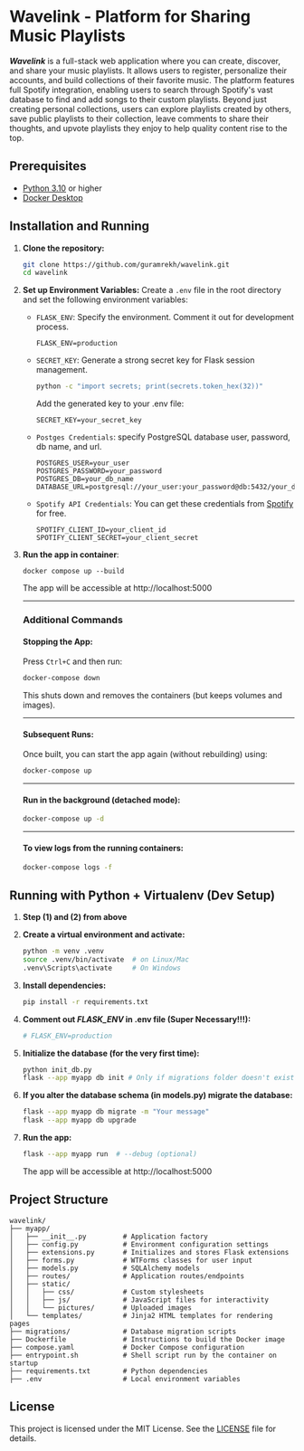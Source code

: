 # Wavelink - Platform for Sharing Music Playlists

___Wavelink___ is a full-stack web application where you can create, discover, and share your music playlists. It allows users to register, personalize their accounts, and build collections of their favorite music. The platform features full Spotify integration, enabling users to search through Spotify's vast database to find and add songs to their custom playlists. Beyond just creating personal collections, users can explore playlists created by others, save public playlists to their collection, leave comments to share their thoughts, and upvote playlists they enjoy to help quality content rise to the top. 

## Prerequisites

* [Python 3.10](https://www.python.org/downloads/) or higher
* [Docker Desktop](https://docs.docker.com/desktop/)

## Installation and Running

1.  **Clone the repository:**
    ```bash
    git clone https://github.com/guramrekh/wavelink.git
    cd wavelink
    ```

2.  **Set up Environment Variables:**
    Create a `.env` file in the root directory and set the following environment variables:
    * `FLASK_ENV`: Specify the environment. Comment it out for development process.
        ```
        FLASK_ENV=production
        ```

    * `SECRET_KEY`: Generate a strong secret key for Flask session management.
        ```bash
        python -c "import secrets; print(secrets.token_hex(32))"
        ```
        Add the generated key to your .env file:
        ```
        SECRET_KEY=your_secret_key
        ```

    * `Postges Credentials`: specify PostgreSQL database user, password, db name, and url.
        ```
        POSTGRES_USER=your_user
        POSTGRES_PASSWORD=your_password
        POSTGRES_DB=your_db_name
        DATABASE_URL=postgresql://your_user:your_password@db:5432/your_db_name
        ``` 

    * `Spotify API Credentials`: You can get these credentials from [Spotify](https://developer.spotify.com/documentation/web-api) for free.
        ```
        SPOTIFY_CLIENT_ID=your_client_id
        SPOTIFY_CLIENT_SECRET=your_client_secret
        ```

3. **Run the app in container**:
    ```
    docker compose up --build
    ```
    The app will be accessible at http://localhost:5000
    
    ---

    ### Additional Commands

    #### Stopping the App:
    Press `Ctrl+C` and then run:

    ```bash
    docker-compose down
    ```

    This shuts down and removes the containers (but keeps volumes and images).

    ---

    #### Subsequent Runs:
    Once built, you can start the app again (without rebuilding) using:

    ```bash
    docker-compose up
    ```

    ---

    #### Run in the background (detached mode):

    ```bash
    docker-compose up -d
    ```

    ---

    #### To view logs from the running containers:

    ```bash
    docker-compose logs -f
    ```

## Running with Python + Virtualenv (Dev Setup)

1.  **Step (1) and (2) from above**

2.  **Create a virtual environment and activate:**
    ```bash
    python -m venv .venv
    source .venv/bin/activate  # on Linux/Mac
    .venv\Scripts\activate     # On Windows
    ```

3.  **Install dependencies:**
    ```bash
    pip install -r requirements.txt
    ```

4. **Comment out *FLASK_ENV* in .env file (Super Necessary!!!):**
    ```bash
    # FLASK_ENV=production
    ```

5. **Initialize the database (for the very first time):**
    ```bash
    python init_db.py
    flask --app myapp db init # Only if migrations folder doesn't exist
    ```

6.  **If you alter the database schema (in models.py) migrate the database:**
    ```bash
    flask --app myapp db migrate -m "Your message"
    flask --app myapp db upgrade
    ```

7. **Run the app:**
    ```bash
    flask --app myapp run  # --debug (optional)
    ```
    The app will be accessible at http://localhost:5000


## Project Structure
```
wavelink/
├── myapp/
│   ├── __init__.py         # Application factory
│   ├── config.py           # Environment configuration settings
│   ├── extensions.py       # Initializes and stores Flask extensions
│   ├── forms.py            # WTForms classes for user input
│   ├── models.py           # SQLAlchemy models
│   ├── routes/             # Application routes/endpoints
│   ├── static/
│   │   ├── css/            # Custom stylesheets
│   │   ├── js/             # JavaScript files for interactivity
│   │   └── pictures/       # Uploaded images
│   └── templates/          # Jinja2 HTML templates for rendering pages
├── migrations/             # Database migration scripts
├── Dockerfile              # Instructions to build the Docker image
├── compose.yaml            # Docker Compose configuration 
├── entrypoint.sh           # Shell script run by the container on startup
├── requirements.txt        # Python dependencies 
├── .env                    # Local environment variables
```

## License

This project is licensed under the MIT License. See the [LICENSE](LICENSE) file for details.